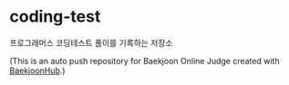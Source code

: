 # coding-test
프로그래머스 코딩테스트 풀이를 기록하는 저장소

(This is an auto push repository for Baekjoon Online Judge created with [BaekjoonHub](https://github.com/BaekjoonHub/BaekjoonHub).)
